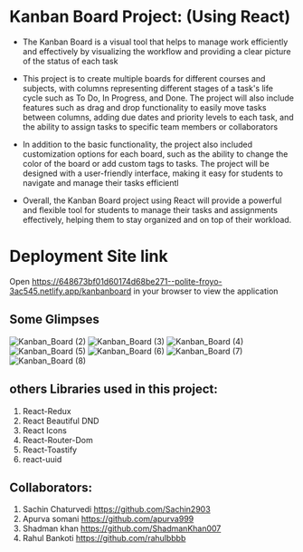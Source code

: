 # Kanban Board Project: (Using React)

* The Kanban Board is a visual tool that helps to manage work efficiently and effectively by visualizing the workflow and providing a clear picture of the status of each task

* This project is to create multiple boards for different courses and subjects, with columns representing different stages of a task's life cycle such as To Do, In Progress, and Done. The project will also include features such as drag and drop functionality to easily move tasks between columns, adding due dates and priority levels to each task, and the ability to assign tasks to specific team members or collaborators

* In addition to the basic functionality, the project also included customization options for each board, such as the ability to change the color of the board or add custom tags to tasks. The project will be designed with a user-friendly interface, making it easy for students to navigate and manage their tasks efficientl

* Overall, the Kanban Board project using React will provide a powerful and flexible tool for students to manage their tasks and assignments effectively, helping them to stay organized and on top of their workload.


# Deployment Site link
Open https://648673bf01d60174d68be271--polite-froyo-3ac545.netlify.app/kanbanboard in your browser to view the application

## Some Glimpses

![Kanban_Board (2)](https://github.com/Sachin2903/Kanban_Board_clone/assets/92660783/a6ebdc65-6f1f-40d7-99c8-7b5219e23b07)
![Kanban_Board (3)](https://github.com/Sachin2903/Kanban_Board_clone/assets/92660783/05283a28-b6a9-4447-a8d2-79cb7f777599)
![Kanban_Board (4)](https://github.com/Sachin2903/Kanban_Board_clone/assets/92660783/9a3c0e63-9a01-4b2e-98f0-374fbdfcb3b8)
![Kanban_Board (5)](https://github.com/Sachin2903/Kanban_Board_clone/assets/92660783/856a3093-c6b9-4493-86e3-3e3b2dd51c7e)
![Kanban_Board (6)](https://github.com/Sachin2903/Kanban_Board_clone/assets/92660783/dc02df46-8d33-4582-a252-50cb45b6a663)
![Kanban_Board (7)](https://github.com/Sachin2903/Kanban_Board_clone/assets/92660783/cedac882-1e94-4c2a-b805-1eb32c867c55)
![Kanban_Board (8)](https://github.com/Sachin2903/Kanban_Board_clone/assets/92660783/ebfc2d41-d159-43e2-9cc1-cd55455dc826)



## others Libraries used in this project:
1. React-Redux
2. React Beautiful DND
3. React Icons 
4. React-Router-Dom
5. React-Toastify
6. react-uuid

## Collaborators:
1. Sachin Chaturvedi https://github.com/Sachin2903
2. Apurva somani https://github.com/apurva999
3. Shadman khan https://github.com/ShadmanKhan007
4. Rahul Bankoti https://github.com/rahulbbbb
